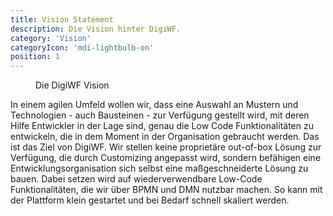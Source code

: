 ```yaml
---
title: Vision Statement
description: Die Vision hinter DigiWF.
category: 'Vision'
categoryIcon: 'mdi-lightbulb-on'
position: 1
---
```


<figure>
<v-img alt="Vision statement: For us, low-code means that developers use standard technologies to provide functionality that can be easily reused." contain max-width="960" 
src="images/about/vision/digiwf_vision.png" 
lazy-src="images/about/vision/preview_digiwf_vision.png" ></v-img>
<figcaption>Die DigiWF Vision</figcaption>
</figure>

In einem agilen Umfeld wollen wir, dass eine Auswahl an Mustern und Technologien - auch Bausteinen - zur Verfügung gestellt wird, mit deren Hilfe Entwickler in der Lage sind, genau die Low Code Funktionalitäten zu entwickeln, die in dem Moment in der Organisation gebraucht werden. Das ist das Ziel von DigiWF. Wir stellen keine proprietäre out-of-box Lösung zur Verfügung, die durch Customizing angepasst wird, sondern befähigen eine Entwicklungsorganisation sich selbst eine maßgeschneiderte Lösung zu bauen. Dabei setzen wird auf wiederverwendbare Low-Code Funktionalitäten, die wir über BPMN und DMN nutzbar machen. So kann mit der Plattform klein gestartet und bei Bedarf schnell skaliert werden.


